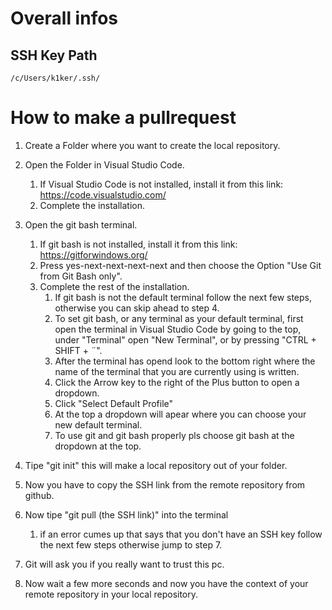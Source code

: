 # Overall infos

 ## SSH Key Path
    /c/Users/k1ker/.ssh/

# How to make a pullrequest
1. Create a Folder where you want to create the local repository.
2. Open the Folder in Visual Studio Code.
    1. If Visual Studio Code is not installed, install it from this link: https://code.visualstudio.com/
    2. Complete the installation.
3. Open the git bash terminal.
    1. If git bash is not installed, install it from this link: https://gitforwindows.org/
    2. Press yes-next-next-next-next and then choose the Option "Use Git from Git Bash only".
    3. Complete the rest of the installation.
        1. If git bash is not the default terminal follow the next few steps, otherwise you can skip ahead to step 4.
        2. To set git bash, or any terminal as your default terminal, first open the terminal in Visual Studio Code by going to the top, under "Terminal" open "New Terminal", or by pressing "CTRL + SHIFT + ¨".
        3. After the terminal has opend look to the bottom right where the name of the terminal that you are currently using is written.
        4. Click the Arrow key to the right of the Plus button to open a dropdown.
        5. Click "Select Default Profile"
        6. At the top a dropdown will apear where you can choose your new default terminal.
        7. To use git and git bash properly pls choose git bash at the dropdown at the top.
4. Tipe "git init" this will make a local repository out of your folder.
5. Now you have to copy the SSH link from the remote repository from github.
6. Now tipe "git pull (the SSH link)" into the terminal
    1. if an error cumes up that says that you don't have an SSH key follow the next few steps otherwise jump to step 7.

7. Git will ask you if you really want to trust this pc.
8. Now wait a few more seconds and now you have the context of your remote repository in your local repository.

